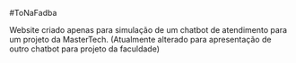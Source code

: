 #ToNaFadba

Website criado apenas para simulação de um chatbot de atendimento para um projeto da MasterTech.
(Atualmente alterado para apresentação de outro chatbot para projeto da faculdade)
